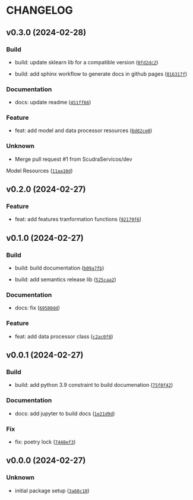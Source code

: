 # CHANGELOG



## v0.3.0 (2024-02-28)

### Build

* build: update sklearn lib for a compatible version ([`0fd2dc2`](https://github.com/ScudraServicos/application_model/commit/0fd2dc205224810a3fe0903b83f586bb3925c20a))

* build: add sphinx workflow to generate docs in github pages ([`016317f`](https://github.com/ScudraServicos/application_model/commit/016317fc9f5b8939ea45a36456e4df8d44136661))

### Documentation

* docs: update readme ([`451ff66`](https://github.com/ScudraServicos/application_model/commit/451ff6662e18943a4d670553782a219909a394e7))

### Feature

* feat: add model and data processor resources ([`6d82ce0`](https://github.com/ScudraServicos/application_model/commit/6d82ce0eacc0b79117da0fa8ec13bf3df7909bf0))

### Unknown

* Merge pull request #1 from ScudraServicos/dev

Model Resources ([`11aa10d`](https://github.com/ScudraServicos/application_model/commit/11aa10d2860e7faa3232ed2d28cfb20390676f42))


## v0.2.0 (2024-02-27)

### Feature

* feat: add features tranformation functions ([`92179f6`](https://github.com/ScudraServicos/application_model/commit/92179f6399b4f72c53bf5e125c281a49601bb13f))


## v0.1.0 (2024-02-27)

### Build

* build: build documentation ([`b09a7fb`](https://github.com/ScudraServicos/application_model/commit/b09a7fbc5859ca1844acbebb78830553266bff09))

* build: add semantics release lib ([`525caa2`](https://github.com/ScudraServicos/application_model/commit/525caa2809899b47faef0e09879a4eeacaa6bde9))

### Documentation

* docs: fix ([`69580dd`](https://github.com/ScudraServicos/application_model/commit/69580dd00853e161acc684ffdb326b66e69ef018))

### Feature

* feat: add data processor class ([`c2ac0f0`](https://github.com/ScudraServicos/application_model/commit/c2ac0f0f480e1396b4077f5a83c9d806bd82fb28))


## v0.0.1 (2024-02-27)

### Build

* build: add python 3.9 constraint to build documenation ([`75f0f42`](https://github.com/ScudraServicos/application_model/commit/75f0f42c801d04be512012cff6bc00a7b4a5e7ca))

### Documentation

* docs: add jupyter to build docs ([`1e21d9d`](https://github.com/ScudraServicos/application_model/commit/1e21d9d289b80fbd888ba89b231cee4709f19c8e))

### Fix

* fix: poetry lock ([`7440ef3`](https://github.com/ScudraServicos/application_model/commit/7440ef3932ec64ae28a5a9a84cf2d90c25b03b57))


## v0.0.0 (2024-02-27)

### Unknown

* initial package setup ([`3a68c10`](https://github.com/ScudraServicos/application_model/commit/3a68c10da9e4b1e1ba6a136f23079354e57804db))
